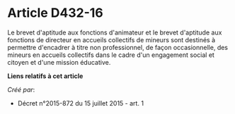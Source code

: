 # Article D432-16

Le brevet d'aptitude aux fonctions d'animateur et le brevet d'aptitude aux fonctions de directeur en accueils collectifs de
mineurs sont destinés à permettre d'encadrer à titre non professionnel, de façon occasionnelle, des mineurs en accueils
collectifs dans le cadre d'un engagement social et citoyen et d'une mission éducative.

**Liens relatifs à cet article**

_Créé par_:

  - Décret n°2015-872 du 15 juillet 2015 - art. 1
